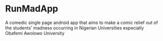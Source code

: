 # RunMadApp
A comedic single page android app that aims to make a comic relief out of the students' madness occurring in Nigerian Universities especially Obafemi Awolowo University
